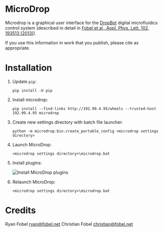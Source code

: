 MicroDrop
=========

Microdrop is a graphical user interface for the [DropBot][1] digital
microfluidics control system (described in detail in [Fobel et al., Appl. Phys.
Lett. 102, 193513 (2013)][2]).

If you use this information in work that you publish, please cite as
appropriate.

Installation
============

 1. Update `pip`:

        pip install -U pip

 2. Install microdrop:

        pip install --find-links http://192.99.4.95/wheels --trusted-host 192.99.4.95 microdrop

 3. Create new settings directory with batch file launcher:

        python -m microdrop.bin.create_portable_config <microdrop settings directory>

 4. Launch MicroDrop:

        <microdrop settings directory>\microdrop.bat

 5. Install plugins:

     ![Install MicroDrop plugins][install-plugins]

 6. Relaunch MicroDrop:

        <microdrop settings directory>\microdrop.bat


[1]: http://microfluidics.utoronto.ca/microdrop
[2]: http://dx.doi.org/10.1063/1.4807118
[3]: https://pypi.python.org/pypi/microdrop

[install-plugins]: microdrop/static/images/plugins-install.gif


Credits
=======

Ryan Fobel <ryan@fobel.net>
Christian Fobel <christian@fobel.net>
